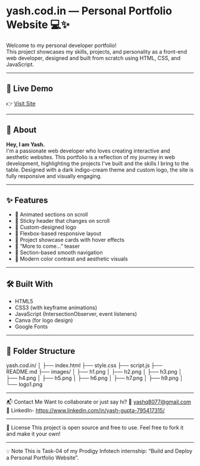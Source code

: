 # yash.cod.in — Personal Portfolio Website 💻✨

Welcome to my personal developer portfolio!  
This project showcases my skills, projects, and personality as a front-end web developer, designed and built from scratch using HTML, CSS, and JavaScript.

---

## 🚀 Live Demo

👉 [Visit Site]()  

---

## 🧠 About

**Hey, I am Yash.**  
I'm a passionate web developer who loves creating interactive and aesthetic websites. This portfolio is a reflection of my journey in web development, highlighting the projects I've built and the skills I bring to the table. Designed with a dark indigo-cream theme and custom logo, the site is fully responsive and visually engaging.

---

## ✨ Features

- 🔹 Animated sections on scroll
- 🔹 Sticky header that changes on scroll
- 🔹 Custom-designed logo
- 🔹 Flexbox-based responsive layout
- 🔹 Project showcase cards with hover effects
- 🔹 “More to come…” teaser
- 🔹 Section-based smooth navigation
- 🔹 Modern color contrast and aesthetic visuals

---

## 🛠️ Built With

- HTML5
- CSS3 (with keyframe animations)
- JavaScript (IntersectionObserver, event listeners)
- Canva (for logo design)
- Google Fonts

---

## 📂 Folder Structure

yash.cod.in/
│
├── index.html
├── style.css
├── script.js
├── README.md
├── images/
│ ├── h1.png
│ ├── h2.png
│ ├── h3.png
│ ├── h4.png
│ ├── h5.png
│ ├── h6.png
│ ├── h7.png
│ ├── h9.png
│ └── logo1.png

---

📬 Contact Me
Want to collaborate or just say hi?
📧 yashq8077@gmail.com
🔗 LinkedIn- https://www.linkedin.com/in/yash-gupta-795417315/

---

📄 License
This project is open source and free to use.
Feel free to fork it and make it your own!

---

💡 Note
This is Task-04 of my Prodigy Infotech internship: “Build and Deploy a Personal Portfolio Website”.

